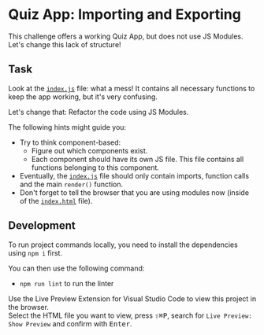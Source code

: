 # Quiz App: Importing and Exporting

This challenge offers a working Quiz App, but does not use JS Modules. Let's change this lack of structure!

## Task

Look at the [`index.js`](./index.js) file: what a mess! It contains all necessary functions to keep the app working, but it's very confusing.

Let's change that: Refactor the code using JS Modules.

The following hints might guide you:

- Try to think component-based:
  - Figure out which components exist.
  - Each component should have its own JS file. This file contains all functions belonging to this component.
- Eventually, the [`index.js`](./index.js) file should only contain imports, function calls and the main `render()` function.
- Don't forget to tell the browser that you are using modules now (inside of the [`index.html`](./index.html) file).

## Development

To run project commands locally, you need to install the dependencies using `npm i` first.

You can then use the following command:

- `npm run lint` to run the linter

Use the Live Preview Extension for Visual Studio Code to view this project in the browser.  
Select the HTML file you want to view, press <kbd>⇧</kbd><kbd>⌘</kbd><kbd>P</kbd>, search for `Live Preview: Show Preview` and confirm with <kbd>Enter</kbd>.
